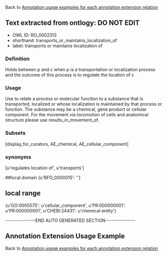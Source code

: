 Back to [Annotation usage examples for each annotation extension relation](http://wiki.geneontology.org/index.php/Annotation_usage_examples_for_each_annotation_extension_relation)

## Text extracted from ontlogy: DO NOT EDIT
* OWL ID: RO_0002313
* shorthand: transports_or_maintains_localization_of
* label: transports or maintains localization of

### Definition
Holds between p and c when p is a transportation or localization process and the outcome of this process is to regulate the location of c

### Usage
Use to relate a process or molecular function to a substance that is transported, localized or whose localization is maintained by that process or function.  The substance may be a chemical, gene product or cellular component.  For the movement via locomotion of cells and anatomical structure please use results_in_movement_of.

### Subsets
[display_for_curators, AE_chemical, AE_cellular_component]

### synonyms
[u'regulates location of', u'transports']

##local domain
{u'BFO_0000015': ''}

## local range
{u'GO:0005575': u'cellular_component', u'PR:000000001': u'PR:000000001', u'CHEBI:24431': u'chemical entity'}

---------------END AUTO GENERATED SECTION---------------


Annotation Extension Usage Example
----------------------------------

Back to [Annotation usage examples for each annotation extension relation](http://wiki.geneontology.org/index.php/Annotation_usage_examples_for_each_annotation_extension_relation)
